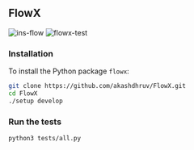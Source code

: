 ## FlowX

![ins-flow](https://github.com/akashdhruv/FlowX/workflows/ins-flow/badge.svg)
![flowx-test](https://github.com/akashdhruv/FlowX/workflows/tests/badge.svg)

### Installation

To install the Python package `flowx`:

```bash
git clone https://github.com/akashdhruv/FlowX.git
cd FlowX
./setup develop
```

### Run the tests

```bash
python3 tests/all.py
```
